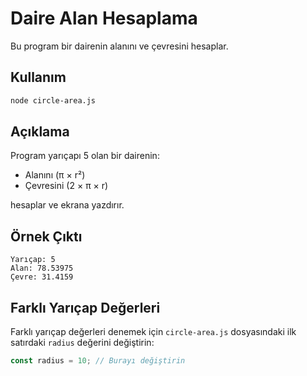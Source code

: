 # Daire Alan Hesaplama

Bu program bir dairenin alanını ve çevresini hesaplar.

## Kullanım

```bash
node circle-area.js
```

## Açıklama

Program yarıçapı 5 olan bir dairenin:
- Alanını (π × r²)
- Çevresini (2 × π × r)

hesaplar ve ekrana yazdırır.

## Örnek Çıktı

```
Yarıçap: 5
Alan: 78.53975
Çevre: 31.4159
```

## Farklı Yarıçap Değerleri

Farklı yarıçap değerleri denemek için `circle-area.js` dosyasındaki ilk satırdaki `radius` değerini değiştirin:

```javascript
const radius = 10; // Burayı değiştirin
```
